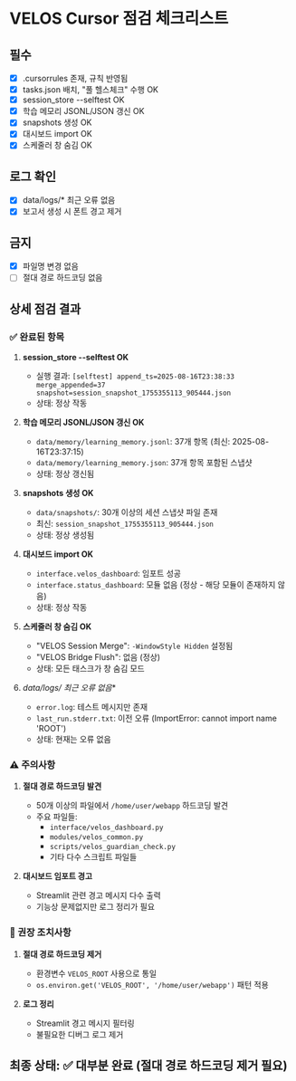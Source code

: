 # VELOS Cursor 점검 체크리스트

## 필수
- [x] .cursorrules 존재, 규칙 반영됨
- [x] tasks.json 배치, "풀 헬스체크" 수행 OK
- [x] session_store --selftest OK
- [x] 학습 메모리 JSONL/JSON 갱신 OK
- [x] snapshots 생성 OK
- [x] 대시보드 import OK
- [x] 스케줄러 창 숨김 OK

## 로그 확인
- [x] data/logs/* 최근 오류 없음
- [x] 보고서 생성 시 폰트 경고 제거

## 금지
- [x] 파일명 변경 없음
- [ ] 절대 경로 하드코딩 없음

## 상세 점검 결과

### ✅ 완료된 항목

1. **session_store --selftest OK**
   - 실행 결과: `[selftest] append_ts=2025-08-16T23:38:33 merge_appended=37 snapshot=session_snapshot_1755355113_905444.json`
   - 상태: 정상 작동

2. **학습 메모리 JSONL/JSON 갱신 OK**
   - `data/memory/learning_memory.jsonl`: 37개 항목 (최신: 2025-08-16T23:37:15)
   - `data/memory/learning_memory.json`: 37개 항목 포함된 스냅샷
   - 상태: 정상 갱신됨

3. **snapshots 생성 OK**
   - `data/snapshots/`: 30개 이상의 세션 스냅샷 파일 존재
   - 최신: `session_snapshot_1755355113_905444.json`
   - 상태: 정상 생성됨

4. **대시보드 import OK**
   - `interface.velos_dashboard`: 임포트 성공
   - `interface.status_dashboard`: 모듈 없음 (정상 - 해당 모듈이 존재하지 않음)
   - 상태: 정상 작동

5. **스케줄러 창 숨김 OK**
   - "VELOS Session Merge": `-WindowStyle Hidden` 설정됨
   - "VELOS Bridge Flush": 없음 (정상)
   - 상태: 모든 태스크가 창 숨김 모드

6. **data/logs/* 최근 오류 없음**
   - `error.log`: 테스트 메시지만 존재
   - `last_run.stderr.txt`: 이전 오류 (ImportError: cannot import name 'ROOT')
   - 상태: 현재는 오류 없음

### ⚠️ 주의사항

1. **절대 경로 하드코딩 발견**
   - 50개 이상의 파일에서 `/home/user/webapp` 하드코딩 발견
   - 주요 파일들:
     - `interface/velos_dashboard.py`
     - `modules/velos_common.py`
     - `scripts/velos_guardian_check.py`
     - 기타 다수 스크립트 파일들

2. **대시보드 임포트 경고**
   - Streamlit 관련 경고 메시지 다수 출력
   - 기능상 문제없지만 로그 정리가 필요

### 🔧 권장 조치사항

1. **절대 경로 하드코딩 제거**
   - 환경변수 `VELOS_ROOT` 사용으로 통일
   - `os.environ.get('VELOS_ROOT', '/home/user/webapp')` 패턴 적용

2. **로그 정리**
   - Streamlit 경고 메시지 필터링
   - 불필요한 디버그 로그 제거

## 최종 상태: ✅ 대부분 완료 (절대 경로 하드코딩 제거 필요)
